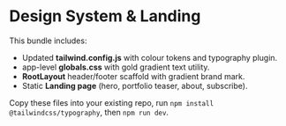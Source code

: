 # Design System & Landing

This bundle includes:

* Updated **tailwind.config.js** with colour tokens and typography plugin.
* app-level **globals.css** with gold gradient text utility.
* **RootLayout** header/footer scaffold with gradient brand mark.
* Static **Landing page** (hero, portfolio teaser, about, subscribe).

Copy these files into your existing repo, run `npm install @tailwindcss/typography`, then `npm run dev`.
